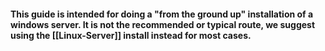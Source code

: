 #### This guide is intended for doing a "from the ground up" installation of a windows server. It is not the recommended or typical route, we suggest using the [[Linux-Server]] install instead for most cases.